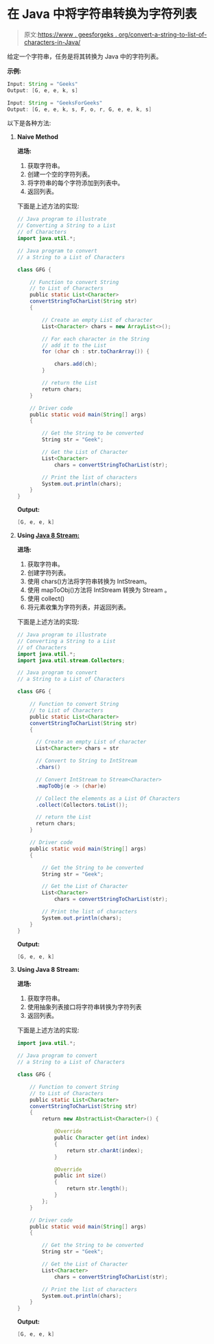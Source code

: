 # 在 Java 中将字符串转换为字符列表

> 原文:[https://www . geesforgeks . org/convert-a-string-to-list-of-characters-in-Java/](https://www.geeksforgeeks.org/convert-a-string-to-a-list-of-characters-in-java/)

给定一个字符串，任务是将其转换为 Java 中的字符列表。

**示例:**

```java
Input: String = "Geeks"
Output: [G, e, e, k, s]

Input: String = "GeeksForGeeks"
Output: [G, e, e, k, s, F, o, r, G, e, e, k, s]

```

以下是各种方法:

1.  **Naive Method**

    **进场:**

    1.  获取字符串。
    2.  创建一个空的字符列表。
    3.  将字符串的每个字符添加到列表中。
    4.  返回列表。

    下面是上述方法的实现:

    ```java
    // Java program to illustrate
    // Converting a String to a List
    // of Characters
    import java.util.*;

    // Java program to convert
    // a String to a List of Characters

    class GFG {

        // Function to convert String
        // to List of Characters
        public static List<Character>
        convertStringToCharList(String str)
        {

            // Create an empty List of character
            List<Character> chars = new ArrayList<>();

            // For each character in the String
            // add it to the List
            for (char ch : str.toCharArray()) {

                chars.add(ch);
            }

            // return the List
            return chars;
        }

        // Driver code
        public static void main(String[] args)
        {

            // Get the String to be converted
            String str = "Geek";

            // Get the List of Character
            List<Character>
                chars = convertStringToCharList(str);

            // Print the list of characters
            System.out.println(chars);
        }
    }
    ```

    **Output:**

    ```java
    [G, e, e, k]

    ```

2.  **Using [Java 8 Stream:](https://www.geeksforgeeks.org/stream-in-java/)**

    **进场:**

    1.  获取字符串。
    2.  创建字符列表。
    3.  使用 chars()方法将字符串转换为 IntStream。
    4.  使用 mapToObj()方法将 IntStream 转换为 Stream <character>。</character>
    5.  使用 collect()
    6.  将元素收集为字符列表，并返回列表。

    下面是上述方法的实现:

    ```java
    // Java program to illustrate
    // Converting a String to a List
    // of Characters
    import java.util.*;
    import java.util.stream.Collectors;

    // Java program to convert
    // a String to a List of Characters

    class GFG {

        // Function to convert String
        // to List of Characters
        public static List<Character>
        convertStringToCharList(String str)
        {

          // Create an empty List of character
          List<Character> chars = str

          // Convert to String to IntStream
          .chars()

          // Convert IntStream to Stream<Character>
          .mapToObj(e -> (char)e)

          // Collect the elements as a List Of Characters
          .collect(Collectors.toList());

          // return the List
          return chars;
        }

        // Driver code
        public static void main(String[] args)
        {

            // Get the String to be converted
            String str = "Geek";

            // Get the List of Character
            List<Character>
                chars = convertStringToCharList(str);

            // Print the list of characters
            System.out.println(chars);
        }
    }
    ```

    **Output:**

    ```java
    [G, e, e, k]

    ```

3.  **Using Java 8 Stream:**

    **进场:**

    1.  获取字符串。
    2.  使用抽象列表接口将字符串转换为字符列表
    3.  返回列表。

    下面是上述方法的实现:

    ```java
    import java.util.*;

    // Java program to convert
    // a String to a List of Characters

    class GFG {

        // Function to convert String
        // to List of Characters
        public static List<Character>
        convertStringToCharList(String str)
        {
            return new AbstractList<Character>() {

                @Override
                public Character get(int index)
                {
                    return str.charAt(index);
                }

                @Override
                public int size()
                {
                    return str.length();
                }
            };
        }

        // Driver code
        public static void main(String[] args)
        {

            // Get the String to be converted
            String str = "Geek";

            // Get the List of Character
            List<Character>
                chars = convertStringToCharList(str);

            // Print the list of characters
            System.out.println(chars);
        }
    }
    ```

    **Output:**

    ```java
    [G, e, e, k]

    ```